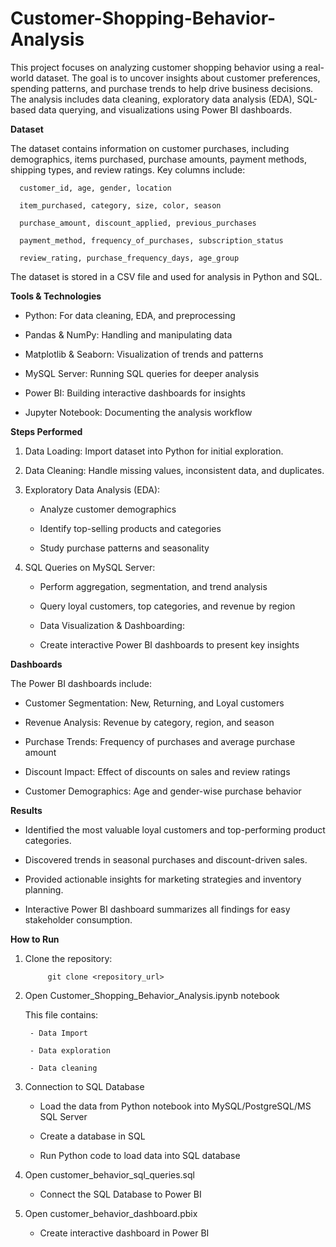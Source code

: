 # Customer-Shopping-Behavior-Analysis
This project focuses on analyzing customer shopping behavior using a real-world dataset. The goal is to uncover insights about customer preferences, spending patterns, and purchase trends to help drive business decisions. The analysis includes data cleaning, exploratory data analysis (EDA), SQL-based data querying, and visualizations using Power BI dashboards.

**Dataset**

The dataset contains information on customer purchases, including demographics, items purchased, purchase amounts, payment methods, shipping types, and review ratings. Key columns include:

      customer_id, age, gender, location
      
      item_purchased, category, size, color, season
      
      purchase_amount, discount_applied, previous_purchases
      
      payment_method, frequency_of_purchases, subscription_status
      
      review_rating, purchase_frequency_days, age_group

The dataset is stored in a CSV file and used for analysis in Python and SQL.

**Tools & Technologies**

  * Python: For data cleaning, EDA, and preprocessing

  * Pandas & NumPy: Handling and manipulating data

  * Matplotlib & Seaborn: Visualization of trends and patterns

  * MySQL Server: Running SQL queries for deeper analysis

  * Power BI: Building interactive dashboards for insights

  * Jupyter Notebook: Documenting the analysis workflow

**Steps Performed**

1. Data Loading: Import dataset into Python for initial exploration.

2. Data Cleaning: Handle missing values, inconsistent data, and duplicates.

3. Exploratory Data Analysis (EDA):

     * Analyze customer demographics

     * Identify top-selling products and categories

     * Study purchase patterns and seasonality

4. SQL Queries on MySQL Server:

      * Perform aggregation, segmentation, and trend analysis

      * Query loyal customers, top categories, and revenue by region

      * Data Visualization & Dashboarding:

      * Create interactive Power BI dashboards to present key insights

**Dashboards**

The Power BI dashboards include:

  * Customer Segmentation: New, Returning, and Loyal customers

  * Revenue Analysis: Revenue by category, region, and season

  * Purchase Trends: Frequency of purchases and average purchase amount

  * Discount Impact: Effect of discounts on sales and review ratings

  * Customer Demographics: Age and gender-wise purchase behavior

**Results**

  * Identified the most valuable loyal customers and top-performing product categories.

  * Discovered trends in seasonal purchases and discount-driven sales.

  * Provided actionable insights for marketing strategies and inventory planning.

  * Interactive Power BI dashboard summarizes all findings for easy stakeholder consumption.

**How to Run**

1. Clone the repository:

            git clone <repository_url>

2. Open Customer_Shopping_Behavior_Analysis.ipynb notebook

      This file contains:
      
        - Data Import
      
        - Data exploration
      
        - Data cleaning

3. Connection to SQL Database

   * Load the data from Python notebook into MySQL/PostgreSQL/MS SQL Server

   * Create a database in SQL

   * Run Python code to load data into SQL database

4. Open customer_behavior_sql_queries.sql

   * Connect the SQL Database to Power BI

5. Open customer_behavior_dashboard.pbix

   * Create interactive dashboard in Power BI


